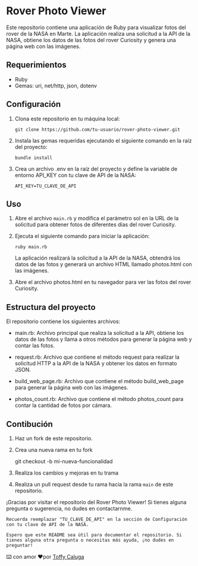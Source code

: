 # Rover Photo Viewer

Este repositorio contiene una aplicación de Ruby para visualizar fotos del rover de la NASA en Marte. La aplicación realiza una solicitud a la API de la NASA, obtiene los datos de las fotos del rover Curiosity y genera una página web con las imágenes.

## Requerimientos

- Ruby
- Gemas: uri, net/http, json, dotenv

## Configuración

1.  Clona este repositorio en tu máquina local:

    ```shell
    git clone https://github.com/tu-usuario/rover-photo-viewer.git

    ```

2.  Instala las gemas requeridas ejecutando el siguiente comando en la raíz del proyecto:

        bundle install

3.  Crea un archivo .env en la raíz del proyecto y define la variable de entorno API_KEY con tu clave de API de la NASA:

        API_KEY=TU_CLAVE_DE_API

## Uso

1.  Abre el archivo `main.rb` y modifica el parámetro sol en la URL de la solicitud para obtener fotos de diferentes días del rover Curiosity.

2.  Ejecuta el siguiente comando para iniciar la aplicación:

        ruby main.rb

    La aplicación realizará la solicitud a la API de la NASA, obtendrá los datos de las fotos y generará un archivo HTML llamado photos.html con las imágenes.

3.  Abre el archivo photos.html en tu navegador para ver las fotos del rover Curiosity.

## Estructura del proyecto

El repositorio contiene los siguientes archivos:

- main.rb: Archivo principal que realiza la solicitud a la API, obtiene los datos de las fotos y llama a otros métodos para generar la página web y contar las fotos.

- request.rb: Archivo que contiene el método request para realizar la solicitud HTTP a la API de la NASA y obtener los datos en formato JSON.

- build_web_page.rb: Archivo que contiene el método build_web_page para generar la página web con las imágenes.

- photos_count.rb: Archivo que contiene el método photos_count para contar la cantidad de fotos por cámara.

## Contibución

1. Haz un fork de este repositorio.

2. Crea una nueva rama en tu fork

   git checkout -b mi-nueva-funcionalidad

3. Realiza los cambios y mejoras en tu trama

4. Realiza un pull request desde tu rama hacia la rama `main` de este repositorio.

¡Gracias por visitar el repositorio del Rover Photo Viewer! Si tienes alguna pregunta o sugerencia, no dudes en contactarnme.

    Recuerda reemplazar "TU_CLAVE_DE_API" en la sección de Configuración con tu clave de API de la NASA.

    Espero que este README sea útil para documentar el repositorio. Si tienes alguna otra pregunta o necesitas más ayuda, ¡no dudes en preguntar!

⌨️ con amor ❤️por [Toffy Caluga](https://github.com/toffycaluga)
